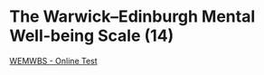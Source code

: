 # The Warwick–Edinburgh Mental Well-being Scale (14)
[WEMWBS - Online Test](https://www2.uwe.ac.uk/services/Marketing/students/pdf/Wellbeing-resources/well-being-scale-wemwbs.pdf)